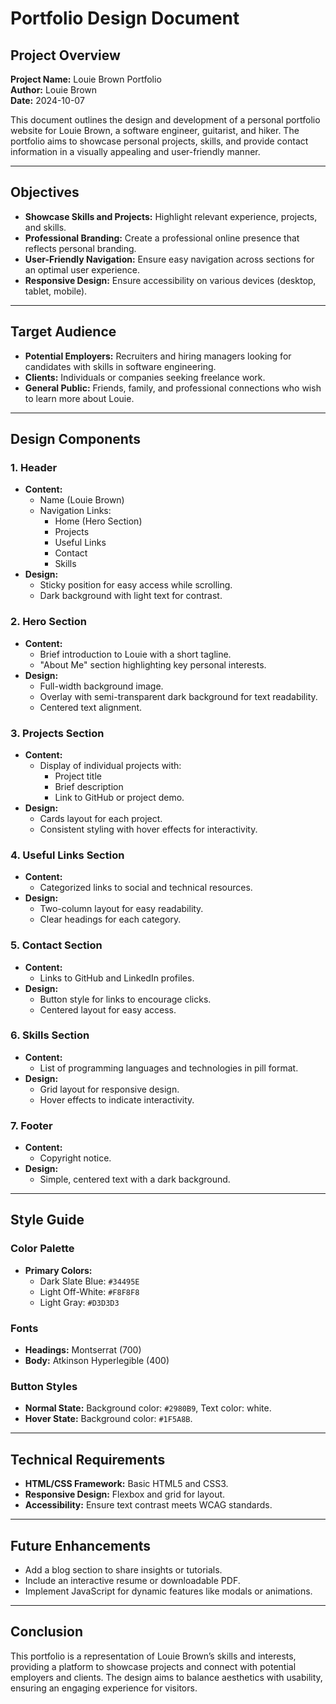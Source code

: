 # Portfolio Design Document

## Project Overview

**Project Name:** Louie Brown Portfolio  
**Author:** Louie Brown  
**Date:** 2024-10-07

This document outlines the design and development of a personal portfolio website for Louie Brown, a software engineer, guitarist, and hiker. The portfolio aims to showcase personal projects, skills, and provide contact information in a visually appealing and user-friendly manner.

---

## Objectives

- **Showcase Skills and Projects:** Highlight relevant experience, projects, and skills.
- **Professional Branding:** Create a professional online presence that reflects personal branding.
- **User-Friendly Navigation:** Ensure easy navigation across sections for an optimal user experience.
- **Responsive Design:** Ensure accessibility on various devices (desktop, tablet, mobile).

---

## Target Audience

- **Potential Employers:** Recruiters and hiring managers looking for candidates with skills in software engineering.
- **Clients:** Individuals or companies seeking freelance work.
- **General Public:** Friends, family, and professional connections who wish to learn more about Louie.

---

## Design Components

### 1. **Header**

- **Content:** 
  - Name (Louie Brown)
  - Navigation Links:
    - Home (Hero Section)
    - Projects
    - Useful Links
    - Contact
    - Skills
- **Design:**
  - Sticky position for easy access while scrolling.
  - Dark background with light text for contrast.

### 2. **Hero Section**

- **Content:**
  - Brief introduction to Louie with a short tagline.
  - "About Me" section highlighting key personal interests.
- **Design:**
  - Full-width background image.
  - Overlay with semi-transparent dark background for text readability.
  - Centered text alignment.

### 3. **Projects Section**

- **Content:**
  - Display of individual projects with:
    - Project title
    - Brief description
    - Link to GitHub or project demo.
- **Design:**
  - Cards layout for each project.
  - Consistent styling with hover effects for interactivity.

### 4. **Useful Links Section**

- **Content:**
  - Categorized links to social and technical resources.
- **Design:**
  - Two-column layout for easy readability.
  - Clear headings for each category.

### 5. **Contact Section**

- **Content:**
  - Links to GitHub and LinkedIn profiles.
- **Design:**
  - Button style for links to encourage clicks.
  - Centered layout for easy access.

### 6. **Skills Section**

- **Content:**
  - List of programming languages and technologies in pill format.
- **Design:**
  - Grid layout for responsive design.
  - Hover effects to indicate interactivity.

### 7. **Footer**

- **Content:**
  - Copyright notice.
- **Design:**
  - Simple, centered text with a dark background.

---

## Style Guide

### Color Palette

- **Primary Colors:**
  - Dark Slate Blue: `#34495E`
  - Light Off-White: `#F8F8F8`
  - Light Gray: `#D3D3D3`
  
### Fonts

- **Headings:** Montserrat (700)
- **Body:** Atkinson Hyperlegible (400)

### Button Styles

- **Normal State:** Background color: `#2980B9`, Text color: white.
- **Hover State:** Background color: `#1F5A8B`.

---

## Technical Requirements

- **HTML/CSS Framework:** Basic HTML5 and CSS3.
- **Responsive Design:** Flexbox and grid for layout.
- **Accessibility:** Ensure text contrast meets WCAG standards.

---

## Future Enhancements

- Add a blog section to share insights or tutorials.
- Include an interactive resume or downloadable PDF.
- Implement JavaScript for dynamic features like modals or animations.

---

## Conclusion

This portfolio is a representation of Louie Brown’s skills and interests, providing a platform to showcase projects and connect with potential employers and clients. The design aims to balance aesthetics with usability, ensuring an engaging experience for visitors.
